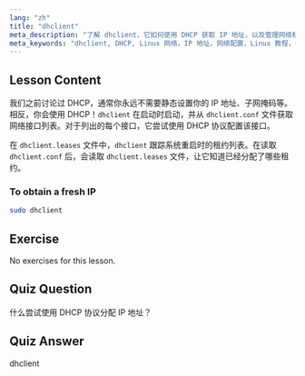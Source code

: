 ```yaml
---
lang: "zh"
title: "dhclient"
meta_description: "了解 dhclient，它如何使用 DHCP 获取 IP 地址，以及管理网络租约。理解 dhclient.conf 和 dhclient.leases 文件。Linux 初学者指南。"
meta_keywords: "dhclient, DHCP, Linux 网络，IP 地址，网络配置，Linux 教程，初学者指南"
---
```


## Lesson Content

我们之前讨论过 DHCP，通常你永远不需要静态设置你的 IP 地址、子网掩码等。相反，你会使用 DHCP！`dhclient` 在启动时启动，并从 `dhclient.conf` 文件获取网络接口列表。对于列出的每个接口，它尝试使用 DHCP 协议配置该接口。

在 `dhclient.leases` 文件中，`dhclient` 跟踪系统重启时的租约列表。在读取 `dhclient.conf` 后，会读取 `dhclient.leases` 文件，让它知道已经分配了哪些租约。

### To obtain a fresh IP

```bash
sudo dhclient
```

## Exercise

No exercises for this lesson.

## Quiz Question

什么尝试使用 DHCP 协议分配 IP 地址？

## Quiz Answer

dhclient
